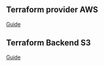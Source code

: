 ## Terraform provider AWS
[Guide](https://learn.hashicorp.com/tutorials/terraform/aws-build?in=terraform/aws-get-started)

## Terraform Backend S3
[Guide](https://www.terraform.io/language/settings/backends/s3)
